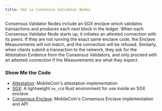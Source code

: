 ```yaml
---
title: SGX in Consensus Validator Nodes
---
```

Consensus Validator Nodes include an SGX enclave which validates transactions and produces each next block in the 
ledger. When each Consensus Validator Node starts up, it initiates an attested connection with its peers. If they 
are not running the exact same enclave code, the Enclave Measurements will not match, and the connection will be
refused. Similarly, when clients submit a transaction to the network, they ask for the Attestation Evidence from the 
Consensus Validators, and only proceed with an attested connection if the Measurements are what they expect.

### Show Me the Code

* [Attestation](https://github.com/mobilecoinfoundation/mobilecoin/tree/master/attest/core): MobileCoin's attestation implementation
* [SGX](https://github.com/mobilecoinfoundation/mobilecoin/tree/master/sgx): A lightweight `no_std` Rust environment for use inside an SGX enclave.
* [Consensus Enclave](https://github.com/mobilecoinfoundation/mobilecoin/tree/master/consensus/enclave): MobileCoin's Consensus Enclave implementation and API